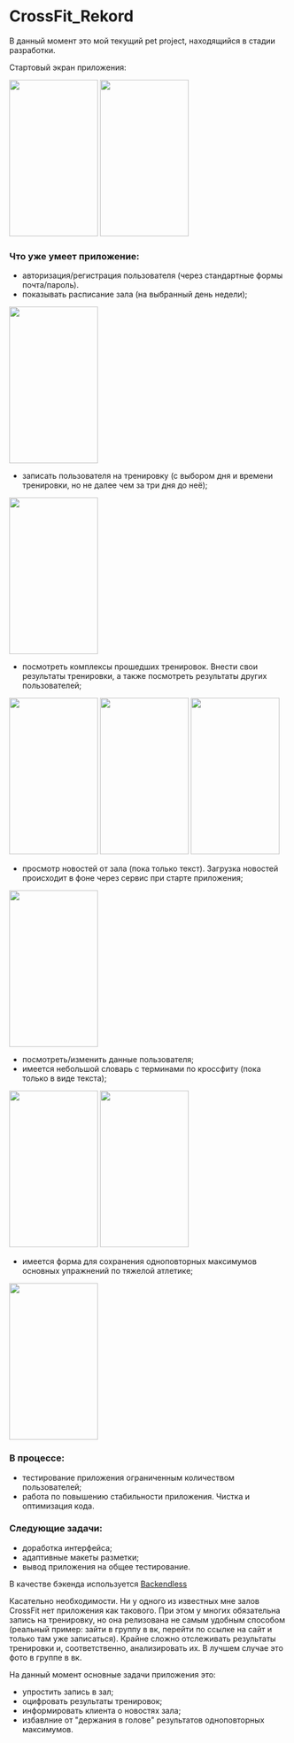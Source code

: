 # CrossFit_Rekord

В данный момент это мой текущий pet project, находящийся в стадии разработки.

Стартовый экран приложения:

<a> <img src="https://user-images.githubusercontent.com/25584477/50878491-1b210500-13e8-11e9-9965-eb397ef3eed6.jpg"  height="283" width="160"> </a>
<a> <img src="https://user-images.githubusercontent.com/25584477/50878504-1c523200-13e8-11e9-93bf-d3078ec8cb7c.jpg"  height="283" width="160"> </a>


### Что уже умеет приложение:
* авторизация/регистрация пользователя (через стандартные формы почта/пароль). 
* показывать расписание зала (на выбранный день недели);

<a> <img src="https://user-images.githubusercontent.com/25584477/50878493-1b210500-13e8-11e9-991c-8aef7212921a.jpg"  height="283" width="160"> </a>

* записать пользователя на тренировку (с выбором дня и времени тренировки, но не далее чем за три дня до неё);

<a> <img src="https://user-images.githubusercontent.com/25584477/50878495-1b210500-13e8-11e9-9845-9718562806f8.jpg"  height="283" width="160"> </a>

* посмотреть комплексы прошедших тренировок. Внести свои результаты тренировки, а также посмотреть результаты других пользователей;

<a> <img src="https://user-images.githubusercontent.com/25584477/50878496-1b210500-13e8-11e9-838c-c0f1e9ca2526.jpg"  height="283" width="160"> </a>
<a> <img src="https://user-images.githubusercontent.com/25584477/50878498-1bb99b80-13e8-11e9-8c6e-12d1c9c6b6af.jpg"  height="283" width="160"> </a>
<a> <img src="https://user-images.githubusercontent.com/25584477/50878500-1bb99b80-13e8-11e9-915e-53f897ea31b5.jpg"  height="283" width="160"> </a>

* просмотр новостей от зала (пока только текст). Загрузка новостей происходит в фоне через сервис при старте приложения;

<a> <img src="https://user-images.githubusercontent.com/25584477/50878494-1b210500-13e8-11e9-85b0-46345b6c3042.jpg"  height="283" width="160"> </a>

* посмотреть/изменить данные пользователя;
* имеется небольшой словарь с терминами по кроссфиту (пока только в виде текста);

<a> <img src="https://user-images.githubusercontent.com/25584477/50878502-1bb99b80-13e8-11e9-9dc1-876c2622eb5f.jpg"  height="283" width="160"> </a>
<a> <img src="https://user-images.githubusercontent.com/25584477/50878503-1c523200-13e8-11e9-8681-81f8c3a6b90a.jpg"  height="283" width="160"> </a>

* имеется форма для сохранения одноповторных максимумов основных упражнений по тяжелой атлетике;

<a> <img src="https://user-images.githubusercontent.com/25584477/50878501-1bb99b80-13e8-11e9-8ec3-6017390ae5d9.jpg"  height="283" width="160"> </a>

### В процессе:
* тестирование приложения ограниченным количеством пользователей;
* работа по повышению стабильности приложения. Чистка и оптимизация кода.

### Cледующие задачи:
* доработка интерфейса;
* адаптивные макеты разметки;
* вывод приложения на общее тестирование.

В качестве бэкенда используется [Backendless](https://backendless.com/)

Касательно необходимости. Ни у одного из известных мне залов CrossFit нет приложения как такового. При этом у многих обязательна запись на тренировку, но она релизована не самым удобным способом (реальный пример: зайти в группу в вк, перейти по ссылке на сайт и только там уже записаться).
Крайне сложно отслеживать результаты тренировки и, соответственно, анализировать их. В лучшем случае это фото в группе в вк.

На данный момент основные задачи приложения это:
* упростить запись в зал;
* оцифровать результаты тренировок;
* информировать клиента о новостях зала;
* избавлние от "держания в голове" результатов одноповторных максимумов.
